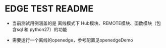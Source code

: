 EDGE TEST README
=======================

* 当前测试用例涵盖的是 离线模式下 Hub模块、REMOTE模块、函数模块（包含sql 和 python27）的功能
  
* 需要运行一个离线的openedge，参考配置见openedgeDemo
  